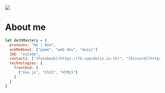 <a href="https://twitter.com/georgekdeterk" target="_blank">
  <img src="https://8ffd-49-237-39-94.ap.ngrok.io/api/canvas/?gh=dethMastery&id=25049577&tw=georgekdeterk&name=Suphakit&lName=P.&subText=A+music+composer+with+some+of+web+dev+skill&bYear=2002&ageLeft=A+musician+at+aged&ageRight=who+love+to+coding+and+composing&fc1=48847A&fc2=313E51&bg=2e2f2f&fg=f5f5f5">
</a>
<br/>

# About me

```js
let dethMastery = {
  pronouns: "He | Him",
  askMeAbout: ["game", "web dev", "music"]
  IDE: "vsCode",
  contacts: ["[Facebook](https://fb.com/detzz.in.th)", "[Discord](https://did.000198.xyz/@298415109359796234)", "[Twitter](https://twitter.com/georgekdeterk)", "[E-mail](mailto:owner@detzz.in.th)"],
  technologies: {
    frontEnd: [
      {"Vue.js", "CSS3", "HTML5"}
    ]
  }
}
```

<!-- Unused Component but used for Call! -->
<img src="https://komarev.com/ghpvc/?username=dethMastery&label=Profile%20views&color=0e75b6&style=for-the-badge" style="display: none; opacity: 0;">
